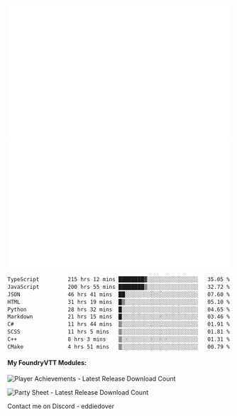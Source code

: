 
![](https://raw.githubusercontent.com/eddiedover/ghstats/master/generated/overview.svg)
![](https://raw.githubusercontent.com/eddiedover/ghstats/master/generated/languages.svg)

<!--START_SECTION:waka-->

```txt
TypeScript         215 hrs 12 mins ████████▓░░░░░░░░░░░░░░░░   35.05 %
JavaScript         200 hrs 55 mins ████████▒░░░░░░░░░░░░░░░░   32.72 %
JSON               46 hrs 41 mins  ██░░░░░░░░░░░░░░░░░░░░░░░   07.60 %
HTML               31 hrs 19 mins  █▒░░░░░░░░░░░░░░░░░░░░░░░   05.10 %
Python             28 hrs 32 mins  █░░░░░░░░░░░░░░░░░░░░░░░░   04.65 %
Markdown           21 hrs 15 mins  █░░░░░░░░░░░░░░░░░░░░░░░░   03.46 %
C#                 11 hrs 44 mins  ▒░░░░░░░░░░░░░░░░░░░░░░░░   01.91 %
SCSS               11 hrs 5 mins   ▒░░░░░░░░░░░░░░░░░░░░░░░░   01.81 %
C++                8 hrs 3 mins    ▒░░░░░░░░░░░░░░░░░░░░░░░░   01.31 %
CMake              4 hrs 51 mins   ▒░░░░░░░░░░░░░░░░░░░░░░░░   00.79 %
```

<!--END_SECTION:waka-->

#### My FoundryVTT Modules:

  ![Player Achievements - Latest Release Download Count](https://img.shields.io/badge/dynamic/json?label=Player%20Achievements%20-%20Downloads@latest&query=assets%5B1%5D.download_count&url=https%3A%2F%2Fapi.github.com%2Frepos%2FEddieDover%2Ffvtt-player-achievements%2Freleases%2Flatest)

  ![Party Sheet - Latest Release Download Count](https://img.shields.io/badge/dynamic/json?label=Party%20Sheet%20-%20Downloads@latest&query=assets%5B1%5D.download_count&url=https%3A%2F%2Fapi.github.com%2Frepos%2FEddieDover%2Ffvtt-party-sheet%2Freleases%2Flatest)

<a rel="me" href="https://techhub.social/@EddieDover"></a>

Contact me on Discord - eddiedover
